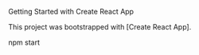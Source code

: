 Getting Started with Create React App

This project was bootstrapped with [Create React App].

 npm start







